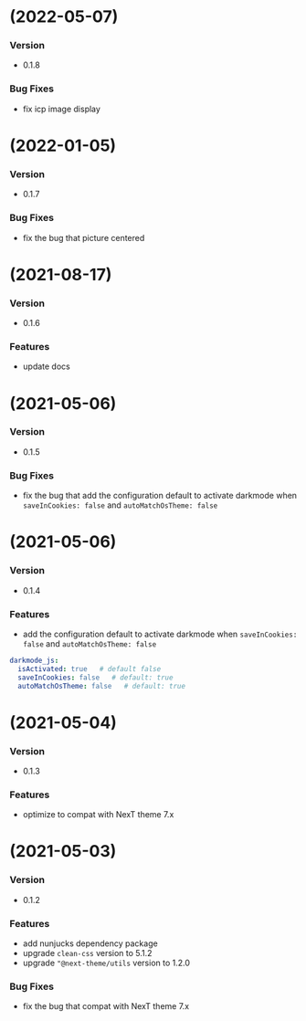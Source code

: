 # (2022-05-07)

### Version

- 0.1.8

### Bug Fixes

- fix icp image display

# (2022-01-05)

### Version

- 0.1.7

### Bug Fixes

- fix the bug that picture centered

# (2021-08-17)

### Version

- 0.1.6

### Features

- update docs

# (2021-05-06)

### Version

- 0.1.5

### Bug Fixes

- fix the bug that add the configuration default to activate darkmode when `saveInCookies: false` and `autoMatchOsTheme: false`

# (2021-05-06)

### Version

- 0.1.4

### Features

- add the configuration default to activate darkmode when `saveInCookies: false` and `autoMatchOsTheme: false`

``` yml
darkmode_js:
  isActivated: true   # default false
  saveInCookies: false   # default: true
  autoMatchOsTheme: false   # default: true
```

# (2021-05-04)

### Version

- 0.1.3

### Features

- optimize to compat with NexT theme 7.x

# (2021-05-03)

### Version

- 0.1.2

### Features

- add nunjucks dependency package
- upgrade `clean-css` version to 5.1.2
- upgrade `"@next-theme/utils` version to 1.2.0

### Bug Fixes

- fix the bug that compat with NexT theme 7.x
